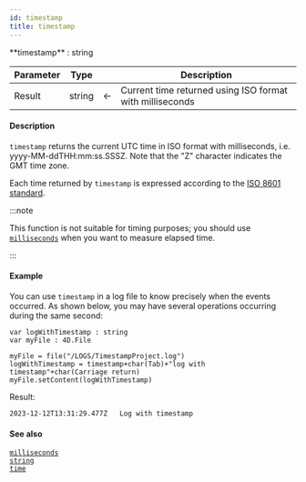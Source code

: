 ```yaml
---
id: timestamp
title: timestamp
---
```



<!-- REF #_command_.timestamp.Syntax -->**timestamp** : string<!-- END REF -->


<!-- REF #_command_.timestamp.Params -->
|Parameter|Type||Description|
|---------|--- |:---:|------|
|Result|string|<-|Current time returned using ISO format with milliseconds|
<!-- END REF -->


#### Description

`timestamp` <!-- REF #_command_.timestamp.Summary -->returns the current UTC time in ISO format with milliseconds, i.e. yyyy-MM-ddTHH:mm:ss.SSSZ<!-- END REF -->.  Note that the "Z" character indicates the GMT time zone.

Each time returned by `timestamp` is expressed according to the [ISO 8601 standard](https://en.wikipedia.org/wiki/ISO_8601).

:::note

This function is not suitable for timing purposes; you should use [`milliseconds`](milliseconds.md) when you want to measure elapsed time.

:::

#### Example

You can use `timestamp` in a log file to know precisely when the events occurred. As shown below, you may have several operations occurring during the same second:

```qs
var logWithTimestamp : string
var myFile : 4D.File

myFile = file("/LOGS/TimestampProject.log")
logWithTimestamp = timestamp+char(Tab)+"log with timestamp"+char(Carriage return)
myFile.setContent(logWithTimestamp)

```

Result:
```
2023-12-12T13:31:29.477Z   Log with timestamp

```

#### See also

[`milliseconds`](milliseconds.md)<br/>
[`string`](string.md)<br/>
[`time`](time.md)

